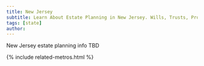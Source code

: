 ```yaml
---
title: New Jersey
subtitle: Learn About Estate Planning in New Jersey. Wills, Trusts, Probate, and More in New Jersey. Find a New Jersey Estate Attorney for Your Estate Planning Needs.
tags: [state]
author:
---
```


New Jersey estate planning info TBD

<!-- Related Metros List -->
{% include related-metros.html %}
